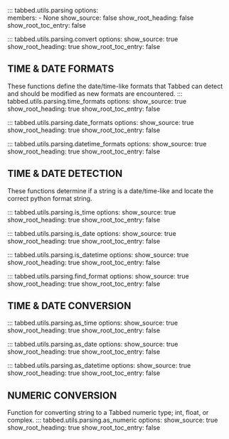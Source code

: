 ::: tabbed.utils.parsing
    options:    
        members:
            - None
        show_source: 
            false
        show_root_heading:
            false
        show_root_toc_entry: 
            false

::: tabbed.utils.parsing.convert
    options:
        show_source:
            true
        show_root_heading:
            true
        show_root_toc_entry:
            false

## TIME & DATE FORMATS
These functions define the date/time-like formats that Tabbed can detect and
should be modified as new formats are encountered.
::: tabbed.utils.parsing.time_formats
    options:
        show_source:
            true
        show_root_heading:
            true
        show_root_toc_entry:
            false

::: tabbed.utils.parsing.date_formats
    options:
        show_source:
            true
        show_root_heading:
            true
        show_root_toc_entry:
            false

::: tabbed.utils.parsing.datetime_formats
    options:
        show_source:
            true
        show_root_heading:
            true
        show_root_toc_entry:
            false

## TIME & DATE DETECTION
These functions determine if a string is a date/time-like and locate the correct
python format string.

::: tabbed.utils.parsing.is_time
    options:
        show_source:
            true
        show_root_heading:
            true
        show_root_toc_entry:
            false

::: tabbed.utils.parsing.is_date
    options:
        show_source:
            true
        show_root_heading:
            true
        show_root_toc_entry:
            false

::: tabbed.utils.parsing.is_datetime
    options:
        show_source:
            true
        show_root_heading:
            true
        show_root_toc_entry:
            false

::: tabbed.utils.parsing.find_format
    options:
        show_source:
            true
        show_root_heading:
            true
        show_root_toc_entry:
            false

## TIME & DATE CONVERSION
::: tabbed.utils.parsing.as_time
    options:
        show_source:
            true
        show_root_heading:
            true
        show_root_toc_entry:
            false

::: tabbed.utils.parsing.as_date
    options:
        show_source:
            true
        show_root_heading:
            true
        show_root_toc_entry:
            false

::: tabbed.utils.parsing.as_datetime
    options:
        show_source:
            true
        show_root_heading:
            true
        show_root_toc_entry:
            false

## NUMERIC CONVERSION
Function for converting string to a Tabbed numeric type; int, float, or complex.
::: tabbed.utils.parsing.as_numeric
    options:
        show_source:
            true
        show_root_heading:
            true
        show_root_toc_entry:
            false

